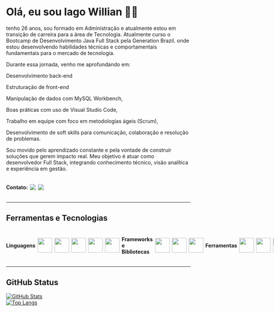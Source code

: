 # Olá, eu sou Iago Willian  ✌🏾

tenho 26 anos, sou formado em Administração e atualmente estou em transição de carreira para a área de Tecnologia. Atualmente curso o Bootcamp de Desenvolvimento Java Full Stack pela Generation Brazil. onde estou desenvolvendo habilidades técnicas e comportamentais fundamentais para o mercado de tecnologia.

  Durante essa jornada, venho me aprofundando em:

  Desenvolvimento back-end 

 Estruturação de front-end 

 Manipulação de dados com MySQL Workbench,

Boas práticas com uso de Visual Studio Code,

Trabalho em equipe com foco em metodologias ágeis (Scrum),

Desenvolvimento de soft skills para comunicação, colaboração e resolução de problemas.

Sou movido pelo aprendizado constante e pela vontade de construir soluções que gerem impacto real. Meu objetivo é atuar como desenvolvedor Full Stack, integrando conhecimento técnico, visão analítica e experiência em gestão.

<div style="display: flex; align-items: center; gap: 6px;">

<h4>Contato: </h4>

<a href = "mailto:iagowillian22@gmail.com">
<img loading="lazy" src="https://img.shields.io/badge/Gmail-D14836?style=for-the-badge&logo=gmail&logoColor=white" target="_blank"></a> <a href="linkedin.com/in/iago-willian-" target="_blank"><img loading="lazy" src="https://img.shields.io/badge/-LinkedIn-%230077B5?style=for-the-badge&logo=linkedin&logoColor=white" target="_blank"></a>

</div>

---

## Ferramentas e Tecnologias

<div style="display: flex; align-items: center; gap: 6px;"> 

#### Linguagens

<img src="https://cdn.jsdelivr.net/gh/devicons/devicon@latest/icons/java/java-original.svg" width="40" height="40" />
<img src="https://cdn.jsdelivr.net/gh/devicons/devicon@latest/icons/javascript/javascript-original.svg" width="40" height="40" />
<img src="https://cdn.jsdelivr.net/gh/devicons/devicon@latest/icons/typescript/typescript-original.svg" width="40" height="40" />
<img src="https://cdn.jsdelivr.net/gh/devicons/devicon@latest/icons/html5/html5-original.svg" width="40" height="40" />
<img src="https://cdn.jsdelivr.net/gh/devicons/devicon@latest/icons/css3/css3-original.svg" width="40" height="40" />

#### Frameworks e Bibliotecas
<img src="https://cdn.jsdelivr.net/gh/devicons/devicon@latest/icons/spring/spring-original.svg" width="40" height="40" />
<img src="https://cdn.jsdelivr.net/gh/devicons/devicon@latest/icons/react/react-original.svg" width="40" height="40" />
<img src="https://cdn.jsdelivr.net/gh/devicons/devicon@latest/icons/tailwindcss/tailwindcss-original.svg" width="40" height="40" />

#### Ferramentas
<img src="https://cdn.jsdelivr.net/gh/devicons/devicon@latest/icons/git/git-original.svg" width="40" height="40" />
<img src="https://cdn.jsdelivr.net/gh/devicons/devicon@latest/icons/eclipse/eclipse-original.svg" width="40" height="40" />
<img src="https://cdn.jsdelivr.net/gh/devicons/devicon@latest/icons/vscode/vscode-original.svg" width="40" height="40" />

</div>

---

## GitHub Status

[![GitHub Stats](https://github-readme-stats.vercel.app/api?username=IagoWiliian&show_icons=true&theme=radical)](https://github.com/IagoWiliian)  
[![Top Langs](https://github-readme-stats.vercel.app/api/top-langs/?username=IagoWiliian&layout=compact&theme=radical)](https://github.com/IagoWiliian)
